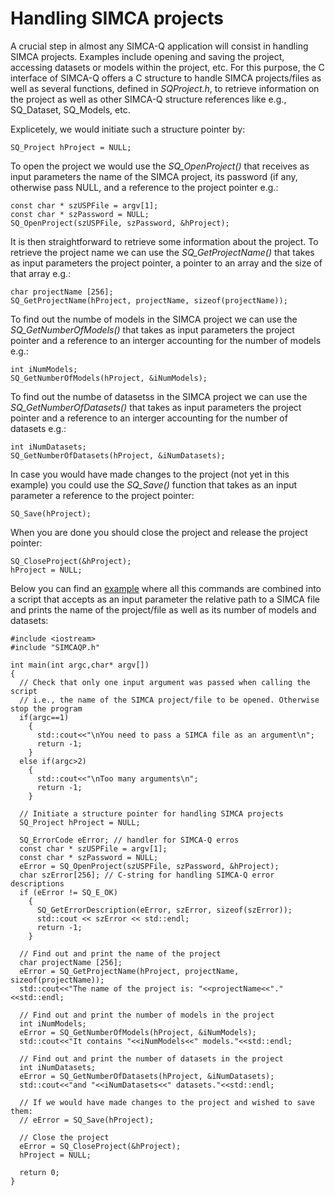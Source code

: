 # Handling SIMCA projects

A crucial step in almost any SIMCA-Q application will consist in handling SIMCA projects. Examples include opening and saving the project, accessing datasets or models within the project, etc. For this purpose, the C interface of SIMCA-Q offers a C structure to handle SIMCA projects/files as well as several functions, defined in *SQProject.h*, to retrieve information on the project as well as other SIMCA-Q structure references like e.g., SQ_Dataset, SQ_Models, etc.

Explicetely, we would initiate such a structure pointer by:
```
SQ_Project hProject = NULL;
```

To open the project we would use the *SQ_OpenProject()* that receives as input parameters the name of the SIMCA project, its password (if any, otherwise pass NULL, and a reference to the project pointer e.g.:
```
const char * szUSPFile = argv[1];
const char * szPassword = NULL;
SQ_OpenProject(szUSPFile, szPassword, &hProject);
```

It is then straightforward to retrieve some information about the project. To retrieve the project name we can use the *SQ_GetProjectName()* that takes as input parameters the project pointer, a pointer to an array and the size of that array e.g.:
```
char projectName [256];
SQ_GetProjectName(hProject, projectName, sizeof(projectName));
```
To find out the numbe of models in the SIMCA project we can use the *SQ_GetNumberOfModels()* that takes as input parameters the project pointer and a reference to an interger accounting for the number of models e.g.:
```
int iNumModels;
SQ_GetNumberOfModels(hProject, &iNumModels);
```

To find out the numbe of datasetss in the SIMCA project we can use the *SQ_GetNumberOfDatasets()* that takes as input parameters the project pointer and a reference to an interger accounting for the number of datasets e.g.:
```
int iNumDatasets;  
SQ_GetNumberOfDatasets(hProject, &iNumDatasets);
```

In case you would have made changes to the project (not yet in this example) you could use the *SQ_Save()* function that takes as an input parameter a reference to the project pointer:
```
SQ_Save(hProject);
```

When you are done you should close the project and release the project pointer:
```
SQ_CloseProject(&hProject);
hProject = NULL;
```

Below you can find an [example](HandlingProjects.cpp) where all this commands are combined into a script that accepts as an input parameter the relative path to a SIMCA file and prints the name of the project/file as well as its number of models and datasets:
```
#include <iostream>
#include "SIMCAQP.h"

int main(int argc,char* argv[])
{
  // Check that only one input argument was passed when calling the script
  // i.e., the name of the SIMCA project/file to be opened. Otherwise stop the program
  if(argc==1)
    {
      std::cout<<"\nYou need to pass a SIMCA file as an argument\n";
      return -1;
    }
  else if(argc>2)
    {
      std::cout<<"\nToo many arguments\n";
      return -1;
    }
  
  // Initiate a structure pointer for handling SIMCA projects
  SQ_Project hProject = NULL;

  SQ_ErrorCode eError; // handler for SIMCA-Q erros
  const char * szUSPFile = argv[1];
  const char * szPassword = NULL;
  eError = SQ_OpenProject(szUSPFile, szPassword, &hProject);
  char szError[256]; // C-string for handling SIMCA-Q error descriptions
  if (eError != SQ_E_OK)
    {            
      SQ_GetErrorDescription(eError, szError, sizeof(szError));
      std::cout << szError << std::endl;
      return -1;
    }

  // Find out and print the name of the project
  char projectName [256];
  eError = SQ_GetProjectName(hProject, projectName, sizeof(projectName));
  std::cout<<"The name of the project is: "<<projectName<<"."<<std::endl;

  // Find out and print the number of models in the project
  int iNumModels;
  eError = SQ_GetNumberOfModels(hProject, &iNumModels);
  std::cout<<"It contains "<<iNumModels<<" models."<<std::endl;

  // Find out and print the number of datasets in the project
  int iNumDatasets;  
  eError = SQ_GetNumberOfDatasets(hProject, &iNumDatasets);
  std::cout<<"and "<<iNumDatasets<<" datasets."<<std::endl;

  // If we would have made changes to the project and wished to save them:
  // eError = SQ_Save(hProject);

  // Close the project
  eError = SQ_CloseProject(&hProject);
  hProject = NULL;

  return 0;
}
```